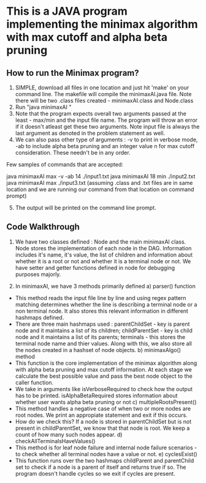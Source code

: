 
# This is a JAVA program implementing the minimax algorithm with max cutoff and alpha beta pruning 



## How to run the Minimax program?

1. SIMPLE, download all files in one location and just hit 'make' on your command line. The makefile will compile the minimaxAI.java file. Note there will be two .class files created - minimaxAI.class and Node.class
2. Run "java minimaxAI <arguments> <file destination>"
3. Note that the program expects overall two arguments passed at the least - max/min and the input file name. The program will throw an error if it doesn't atleast get these two arguments. Note input file is always the last argument as denoted in the problem statement as well.
4. We can also pass other type of arguments : -v to print in verbose mode, -ab to include alpha beta pruning and an integer value n for max cutoff consideration. These needn't be in any order.

Few samples of commands that are accepted:

java minimaxAI max -v -ab 14 ./input1.txt
java minimaxAI 18 min ./input2.txt
java minimaxAI max ./input3.txt
(assuming .class and .txt files are in same location and we are running our command from that location on command prompt)


5. The output will be printed on the command line prompt.


## Code Walkthrough

1. We have two classes defined : Node and the main minimaxAI class. Node stores the implementation of each node in the DAG. Information includes it's name, it's value, the list of children and information about whether it is a root or not and whether it is a terminal node or not. We have setter and getter functions defined in node for debugging purposes majorly.

2. In minimaxAI, we have 3 methods primarily defined
a)  parser() function
- This method reads the input file line by line and using regex pattern matching determines whether the line is describing a terminal node or a non terminal node. It also stores this relevant information in different hashmaps defined.
- There are three main hashmaps used : parentChildSet - key is parent node and it maintains a list of its children; childParentSet - key is child node and it maintains a list of its parents; terminals - this stores the terminal node name and thier values. Along with this, we also store all the nodes created in a hashset of node objects.
b) minimaxAlgo() method
- This function is the core implementation of the minimax algorithm along with alpha beta pruning and max cutoff information. At each stage we calculate the best possible value and pass the best node object to the caller function. 
- We take in arguments like isVerboseRequired to check how the output has to be printed. isAlphaBetaRequired stores information about whether user wants alpha beta pruning or not
c) multipleRootsPresent() 
- This method handles a negative case of when two or more nodes are root nodes. We print an appropiate statement and exit if this occurs.
- How do we check this? If a node is stored in parentChildSet but is not present in chiildParentSet, we know that that node is root. We keep a count of how many such nodes appear.
d) checkAllTerminalsHaveValues()
- This method is for leaf node failure and internal node failure scenarios - to check whether all terminal nodes have a value or not.
e) cyclesExist()
- This function runs over the two hashmaps childParent and parentChild set to check if a node is a parent of itself and returns true if so. The program doesn't handle cycles so we exit if cycles are present.




